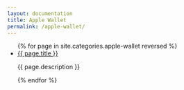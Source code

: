 ```yaml
---
layout: documentation
title: Apple Wallet
permalink: /apple-wallet/
---
```


<ul class="index-list">
  {% for page in site.categories.apple-wallet reversed %}
    <li>
      <a href="{{page.url}}">{{ page.title }}</a>
      <p>{{ page.description }}</p>
    </li>
  {% endfor %}
</ul>
